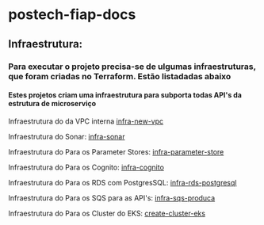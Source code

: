 # postech-fiap-docs

## Infraestrutura:

### Para executar o projeto precisa-se de ulgumas infraestruturas, que foram criadas no Terraform. Estão listadadas abaixo

#### Estes projetos criam uma infraestrutura para subporta todas API's da estrutura de microserviço

Infraestrutura do da VPC interna
[infra-new-vpc](https://github.com/fiapg70/infra-new-vpc)

Infraestrutura do Sonar:
[infra-sonar](https://github.com/fiapg70/infra-sonar)

Infraestrutura do Para os Parameter Stores:
[infra-parameter-store](https://github.com/fiapg70/infra-parameter-store)

Infraestrutura do Para os Cognito:
[infra-cognito](https://github.com/fiapg70/infra-cognito)

Infraestrutura do Para os RDS com PostgresSQL:
[infra-rds-postgresql](https://github.com/fiapg70/infra-rds-postgresql)

Infraestrutura do Para os SQS para as API's:
[infra-sqs-produca](https://github.com/fiapg70/infra-sqs-producao)

Infraestrutura do Para os Cluster do EKS:
[create-cluster-eks](https://github.com/fiapg70/create-cluster-eks)
